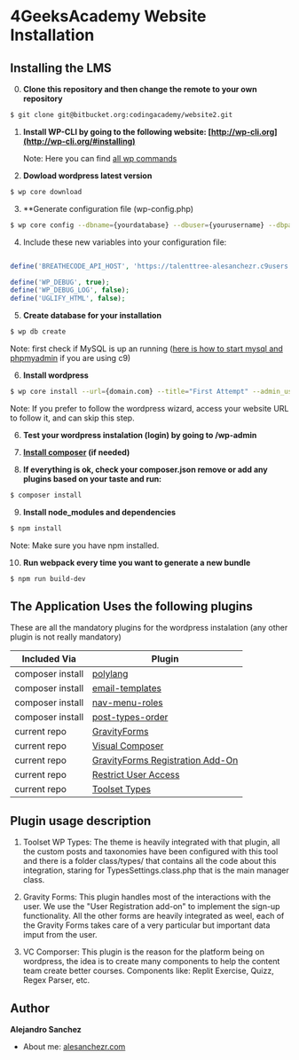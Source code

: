# 4GeeksAcademy Website Installation

## Installing the LMS

0) **Clone this repository and then change the remote to your own repository**
```sh
$ git clone git@bitbucket.org:codingacademy/website2.git

```

1) **Install WP-CLI by going to the following website: [http://wp-cli.org](http://wp-cli.org/#installing)**

    Note: Here you can find [all wp commands](https://developer.wordpress.org/cli/commands/)

2) **Dowload wordpress latest version**
```sh
$ wp core download
```

3) **Generate configuration file (wp-config.php)
```sh
$ wp core config --dbname={yourdatabase} --dbuser={yourusername} --dbpass={YOUR DATABASE PASSWORD}
```

4) Include these new variables into your configuration file:

```php

define('BREATHECODE_API_HOST', 'https://talenttree-alesanchezr.c9users.io/');

define('WP_DEBUG', true);
define('WP_DEBUG_LOG', false);
define('UGLIFY_HTML', false);

```

5) **Create database for your installation**
```sh
$ wp db create
```
Note: first check if MySQL is up an running ([here is how to start mysql and phpmyadmin](https://community.c9.io/t/setting-up-phpmyadmin/1723) if you are using c9)

6) **Install wordpress**
```sh
$ wp core install --url={domain.com} --title="First Attempt" --admin_user={yourusername} --admin_password={yourpassword} --admin_email={your@email.com}
```
Note: If you prefer to follow the wordpress wizard, access your website URL to follow it, and can skip this step.

6) **Test your wordpress instalation (login) by going to /wp-admin**

7) **[Install composer](https://getcomposer.org/download/) (if needed)**

8) **If everything is ok, check your composer.json remove or add any plugins based on your taste and run:**
```sh
$ composer install
```

9) **Install node_modules and dependencies**
```sh
$ npm install
```

Note: Make sure you have npm installed.

10) **Run webpack every time you want to generate a new bundle**

```sh
$ npm run build-dev
```
    
## The Application Uses the following plugins

These are all the mandatory plugins for the wordpress instalation (any other plugin is not really mandatory)
    
| Included Via      | Plugin        |
| -                 | -             |
| composer install  | [polylang](https://wordpress.org/plugins/polylang/)     |
| composer install  | [email-templates](https://wordpress.org/plugins/email-templates/)     |
| composer install  | [nav-menu-roles](https://wordpress.org/plugins/nav-menu-roles/)     |
| composer install  | [post-types-order](https://wordpress.org/plugins/post-types-order/)     |
| current repo      | [GravityForms](http://www.gravityforms.com/)  |
| current repo      | [Visual Composer](https://vc.wpbakery.com/)   |
| current repo      | [GravityForms Registration Add-On](http://www.gravityforms.com/add-ons/user-registration/)|
| current repo      | [Restrict User Access](https://wordpress.org/plugins/restrict-user-access/) |
| current repo      | [Toolset Types](https://wordpress.org/plugins/types/) |

## Plugin usage description

1. Toolset WP Types: The theme is heavily integrated with that plugin, all the custom posts and taxonomies have been configured with this tool and there is a folder class/types/ that contains all the code about this integration, staring for TypesSettings.class.php that is the main manager class.

2. Gravity Forms: This plugin handles most of the interactions with the user. We use the "User Registration add-on" to implement the sign-up functionality. All the other forms are heavily integrated as weel, each of the Gravity Forms takes care of a very particular but important data imput from the user.

3. VC Comporser: This plugin is the reason for the platform being on wordpress, the idea is to create many components to help the content team create better courses. Components like: Replit Exercise, Quizz, Regex Parser, etc. 


## Author

**Alejandro Sanchez**
- About me: [alesanchezr.com](alesanchezr.com)
